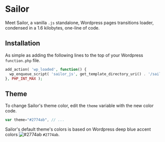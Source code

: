 # Sailor

Meet Sailor, a vanilla `.js` standalone, Wordpress pages transitions loader, condensed in a 1.6 kilobytes, one-line of code.

## Installation

As simple as adding the following lines to the top of your Wordpress `function.php` file.

```php
add_action( 'wp_loaded', function() {
  wp_enqueue_script( 'sailor_js', get_template_directory_uri() . '/sailor.min.js', array(), '1.0.0', true );
}, PHP_INT_MAX );
```
## Theme

To change Sailor's theme color, edit the `theme` variable with the new color code.

```js
var theme="#2774ab", // ...
```

Sailor's default theme's colors is based on Wordpress deep blue accent colors ![#2774ab](https://via.placeholder.com/15/2774ab/000000?text=+) `#2774ab`.

